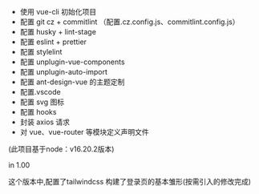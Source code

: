 - 使用 vue-cli 初始化项目
- 配置 git cz + commitlint （配置.cz.config.js、commitlint.config.js）
- 配置 husky + lint-stage
- 配置 eslint + prettier
- 配置 stylelint
- 配置 unplugin-vue-components
- 配置 unplugin-auto-import
- 配置 ant-design-vue 的主题定制
- 配置.vscode
- 配置 svg 图标
- 配置 hooks
- 封装 axios 请求
- 对 vue、vue-router 等模块定义声明文件

(此项目基于node：v16.20.2版本)

in 1.00

这个版本中,配置了tailwindcss 构建了登录页的基本雏形(按需引入的修改完成)
